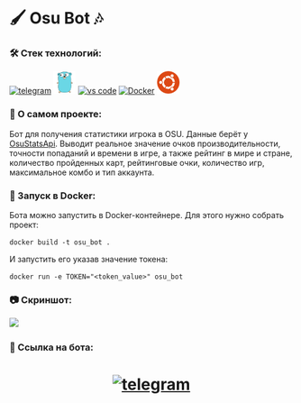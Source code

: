 # 🖌️ Osu Bot 🎶

<h3 align="left">🛠 Стек технологий:</h3>

<!-- Telegram -->
<a href="https://telegram.org/" target="_blank">
<img src="https://img.icons8.com/color/48/000000/telegram-app--v3.png" alt="telegram" width="40" height="40"/></a>
<!-- Golang -->
<a href="https://golang.org" target="_blank"> 
<img src="https://raw.githubusercontent.com/devicons/devicon/master/icons/go/go-original.svg" alt="go lang" width="40" height="40"/></a>
<!-- Visual Studio Code -->
<a href="https://code.visualstudio.com/" target="_blank">
<img src="https://img.icons8.com/fluent/48/000000/visual-studio-code-2019.png" alt="vs code" width="40" height="40"/></a>
<!-- Docker -->
<a href="https://github.com/hud0shnik/golang-to-do" >
<img src="https://img.icons8.com/fluency/48/000000/docker.png" alt="Docker" width="40" height="40"/></a>
<!-- Ubuntu -->
<a href="https://ubuntu.com/" >
<img src="https://raw.githubusercontent.com/github/explore/80688e429a7d4ef2fca1e82350fe8e3517d3494d/topics/ubuntu/ubuntu.png" alt="Ubuntu" width="40" height="40"/></a>

<h3 align="left">📄 О самом проекте:</h3>

Бот для получения статистики игрока в OSU. Данные берёт у <a href="https://github.com/hud0shnik/OsuStatsApi">OsuStatsApi</a>. Выводит реальное значение очков производительности, точности попаданий и времени в игре, а также рейтинг в мире и стране, количество пройденных карт, рейтинговые очки, количество игр, максимальное комбо и тип аккаунта.

<h3 align="left">🐋 Запуск в Docker:</h3>

Бота можно запустить в Docker-контейнере. Для этого нужно собрать проект:

``` Docker
docker build -t osu_bot .
```
И запустить его указав значение токена:

``` Docker
docker run -e TOKEN="<token_value>" osu_bot
```

<h3 align="left">📷 Скриншот:</h3>

<img width="400" src="https://github.com/hud0shnik/osu_bot/assets/42404892/08d12cbc-c937-49b2-9054-54d1588ca84c"/>


<h3 align="left">🔗 Ссылка на бота:</h3>
<h1 align="center">
   <a href="https://t.me/OsuStats_bot" target="_blank"><img src="https://img.icons8.com/external-vitaliy-gorbachev-blue-vitaly-gorbachev/60/000000/external-robot-support-vitaliy-gorbachev-blue-vitaly-gorbachev.png" alt="telegram" width="60" height="60"/></a>
</h1>
